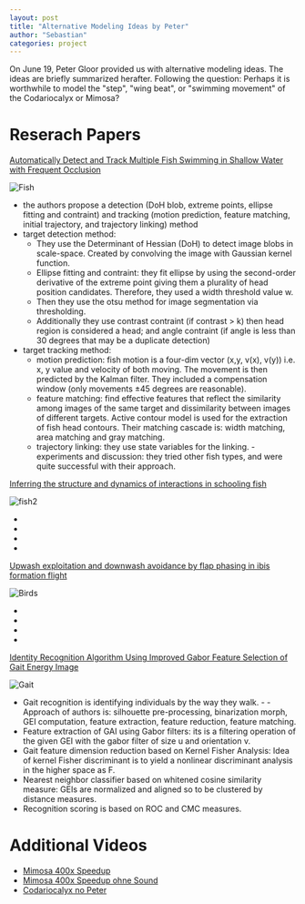 ```yaml
---
layout: post
title: "Alternative Modeling Ideas by Peter"
author: "Sebastian"
categories: project
---
```


On June 19, Peter Gloor provided us with alternative modeling ideas. The ideas are briefly summarized herafter. Following the question: Perhaps it is worthwhile to model the "step", "wing beat", or "swimming movement" of the Codariocalyx or Mimosa?

# Reserach Papers

[Automatically Detect and Track Multiple Fish Swimming in Shallow Water with Frequent Occlusion](https://journals.plos.org/plosone/article?id=10.1371/journal.pone.0106506)

![Fish](https://i.imgur.com/Cb1Pkq1.png)

- the authors propose a detection (DoH blob, extreme points, ellipse fitting and contraint) and tracking (motion prediction, feature matching, initial trajectory, and trajectory linking) method
- target detection method: 
    - They use the Determinant of Hessian (DoH) to detect image blobs in scale-space. Created by convolving the image with Gaussian kernel function. 
    - Ellipse fitting and contraint: they fit ellipse by using the second-order derivative of the extreme point giving them a plurality of head position candidates. Therefore, they used a width threshold value w. 
    - Then they use the otsu method for image segmentation via thresholding. 
    - Additionally they use contrast contraint (if contrast > k) then head region is considered a head; and angle contraint (if angle is less than 30 degrees that may be a duplicate detection)
- target tracking method:
    - motion prediction: fish motion is a four-dim vector (x,y, v(x), v(y)) i.e. x, y value and velocity of both moving. The movement is then predicted by the Kalman filter. They included a compensation window (only movements ±45 degrees are reasonable). 
    - feature matching: find effective features that reflect the similarity among images of the same target and dissimilarity between images of different targets. Active contour model is used for the extraction of fish head contours. Their matching cascade is: width matching, area matching and gray matching. 
    - trajectory linking: they use state variables for the linking.
-experiments and discussion: they tried other fish types, and were quite successful with their approach. 

[Inferring the structure and dynamics of interactions in schooling fish](https://www.pnas.org/content/108/46/18720.short)

![fish2](https://i.imgur.com/IHNXYtY.png)

- 
- 
- 
- 


[Upwash exploitation and downwash avoidance by flap phasing in ibis formation flight](https://www.nature.com/articles/nature12939)

![Birds](https://i.imgur.com/kCWkYzc.png)

- 
- 
- 
- 

[Identity Recognition Algorithm Using Improved Gabor Feature Selection of Gait Energy Image](https://ui.adsabs.harvard.edu/abs/2017JPhCS.787a2015C/abstract)

![Gait](https://i.imgur.com/D6k22kL.png)

- Gait recognition is identifying individuals by the way they walk. - - Approach of authors is: silhouette pre-processing, binarization morph, GEI computation, feature extraction, feature reduction, feature matching.
- Feature extraction of GAI using Gabor filters: its  is a filtering operation of the given GEI with the gabor filter of size u and orientation v. 
- Gait feature dimension reduction based on Kernel Fisher Analysis: Idea of kernel Fisher discriminant is to yield a nonlinear discriminant analysis in the higher space as F. 
- Nearest neighbor classifier based on whitened cosine similarity measure: GEIs are normalized and aligned so to be clustered by distance measures.
- Recognition scoring is based on ROC and CMC measures. 

# Additional Videos

- [Mimosa 400x Speedup](https://www.dropbox.com/s/dun532o3s1c49xi/Codariocalyx%2BMimosa-400x.mp4?dl=1)
- [Mimosa 400x Speedup ohne Sound](https://www.dropbox.com/s/1o60nbvionp4uu0/mimosa_nosound-400x.mp4?dl=1)
- [Codariocalyx no Peter](https://www.dropbox.com/s/lb24eyw57qdiocc/codariocalyx_nopeter_nosound-400x.mp4?dl=1)